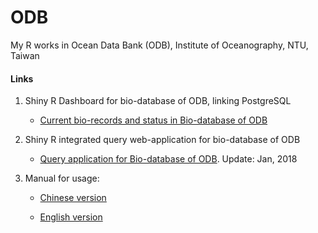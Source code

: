 # ODB
My R works in Ocean Data Bank (ODB), Institute of Oceanography, NTU, Taiwan

#### Links
1. Shiny R Dashboard for bio-database of ODB, linking PostgreSQL

    - <a href="http://www.odb.ntu.edu.tw/biology/?page_id=925">Current bio-records and status in Bio-database of ODB</a> 

2. Shiny R integrated query web-application for bio-database of ODB

    - <a href="http://bio.odb.ntu.edu.tw/query/">Query application for Bio-database of ODB</a>. Update: Jan, 2018

3. Manual for usage:
    - <a href="http://bio.odb.ntu.edu.tw/index.html">Chinese version</a>

    - <a href="http://bio.odb.ntu.edu.tw/index_en.html">English version</a>


